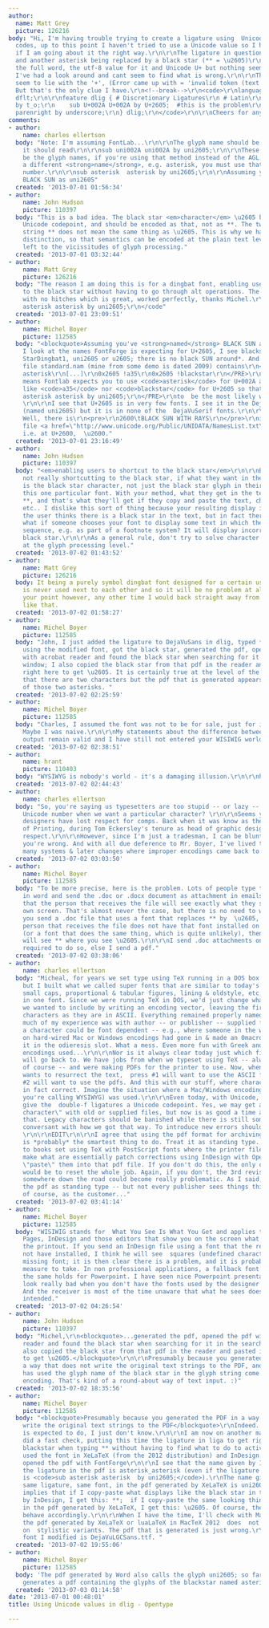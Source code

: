 ```yaml
---
author:
  name: Matt Grey
  picture: 126216
body: "Hi, I'm having trouble trying to create a ligature using  Unicode character
  codes, up to this point I haven't tried to use a Unicode value so I have no Idea
  if I am going about it the right way.\r\n\r\nThe ligature in question is an asterisk
  and another asterisk being replaced by a black star (** = \u2605)\r\n\r\nI've tried
  the full word, the utf-8 value for it and Unicode U+ but nothing seems to work.
  I've had a look around and cant seem to find what is wrong.\r\n\r\nThe problems
  seem to lie with the '+', (Error came up with = 'invalid token (text was \"+\")').
  But that's the only clue I have.\r\n<!--break-->\r\n<code>\r\nlanguagesystem latn
  dflt;\r\n\r\nfeature dlig { # Discretionary Ligatures\r\n # Latin\r\n    sub t o
  by t_o;\r\n    sub U+002A U+002A by U+2605;  #this is the problem\r\n    sub parenleft
  parenright by underscore;\r\n} dlig;\r\n</code>\r\n\r\nCheers for any help\r\n\r\nMatt"
comments:
- author:
    name: charles ellertson
  body: "Note: I'm assuming FontLab...\r\n\r\nThe glyph name should be uni####, so
    it should read\r\n\r\nsub uni002A uni002A by uni2605;\r\n\r\nThese should also
    be the glyph names, if you're using that method instead of the AGL. If you use
    a different <strong>name</strong>, e.g. asterisk, you must use that, not the unicode
    number.\r\n\r\nsub asterisk  asterisk by uni2605;\r\n\r\nAssuming you've <strong>named</strong>
    BLACK SUN as uni2605"
  created: '2013-07-01 01:56:34'
- author:
    name: John Hudson
    picture: 110397
  body: "This is a bad idea. The black star <em>character</em> \u2605 has it's own
    Unicode codepoint, and should be encoded as that, not as **. The two-character
    string ** does not mean the same thing as \u2605. This is why we have a character/glyph
    distinction, so that semantics can be encoded at the plain text level and not
    left to the vicissitudes of glyph processing."
  created: '2013-07-01 03:32:44'
- author:
    name: Matt Grey
    picture: 126216
  body: "The reason I am doing this is for a dingbat font, enabling users to shortcut
    to the black star without having to go through alt operations. The font compiled
    with no hitches which is great, worked perfectly, thanks Michel.\r\n<code>\r\nsub
    asterisk asterisk by uni2605;\r\n</code"
  created: '2013-07-01 23:09:51'
- author:
    name: Michel Boyer
    picture: 112585
  body: "<blockquote>Assuming you've <strong>named</strong> BLACK SUN as uni2605</blockquote>\r\nWhen
    I look at the names FontForge is expecting for U+2605, I see blackstar, a35, DD130,
    StarDingbat1, uni2605 or u2605; there is no black SUN around*. And the Fontlab
    file standard.nam (mine from some demo is dated 2009) contains\r\n<PRE>\r\n0x002A
    asterisk\r\n[...]\r\n0x2605 !a35\r\n0x2605 !blackstar\r\n</PRE>\r\nwhich, I guess,
    means Fontlab expects you to use <code>asterisk</code> for U+002A and does not
    like <code>a35</code> nor <code>blackstar</code> for U+2605 so that I would guess\r\n<PRE>\r\nsub
    asterisk asterisk by uni2605;\r\n</PRE>\r\nto  be the most likely working substitution.
    \r\n\r\nI see that U+2605 is in very few fonts. I see it in the DejaVuSans fonts
    (named uni2605) but it is in none of the  DejaVuSerif fonts.\r\n\r\n* [Added]
    Well, there is\r\n<pre>\r\n2600\tBLACK SUN WITH RAYS\r\n</pre>\r\nin the unicode
    file <a href=\"http://www.unicode.org/Public/UNIDATA/NamesList.txt\"><code>NamesList.txt</code></a>,
    i.e. at U+2600,  \u2600."
  created: '2013-07-01 23:16:49'
- author:
    name: John Hudson
    picture: 110397
  body: "<em>enabling users to shortcut to the black star</em>\r\n\r\nBut they're
    not really shortcutting to the black star, if what they want in their text string
    is the black star character, not just the black star glyph in their display with
    this one particular font. With your method, what they get in the text string is
    **, and that's what they'll get if they copy and paste the text, change the font,
    etc.. I dislike this sort of thing because your resulting display is misleading:
    the user thinks there is a black star in the text, but in fact there isn't. Also,
    what if someone chooses your font to display some text in which there is a double-asterisk
    sequence, e.g. as part of a footnote system? It will display incorrectly as a
    black star.\r\n\r\nAs a general rule, don't try to solve character input issues
    at the glyph processing level."
  created: '2013-07-02 01:43:52'
- author:
    name: Matt Grey
    picture: 126216
  body: It being a purely symbol dingbat font designed for a certain use, one symbol
    is never used next to each other and so it will be no problem at all. I do get
    your point however, any other time I would back straight away from doing anything
    like that.
  created: '2013-07-02 01:58:27'
- author:
    name: Michel Boyer
    picture: 112585
  body: "John, I just added the ligature to DejaVuSans in dlig, typed ** in TextEdit
    using the modified font, got the black star, generated the pdf, opened the pdf
    with acrobat reader and found the black star when searching for it in the search
    window; I also copied the black star from that pdf in the reader and pasted it
    right here to get \u2605. It is certainly true at the level of the input file
    that there are two characters but the pdf that is generated appears to know nothing
    of those two asterisks. "
  created: '2013-07-02 02:25:59'
- author:
    name: Michel Boyer
    picture: 112585
  body: "Charles, I assumed the font was not to be for sale, just for internal use.
    Maybe I was naive.\r\n\r\nMy statements about the difference between input and
    output remain valid and I have still not entered your WISIWIG world."
  created: '2013-07-02 02:38:51'
- author:
    name: hrant
    picture: 110403
  body: "WYSIWYG is nobody's world - it's a damaging illusion.\r\n\r\nhhp\r\n"
  created: '2013-07-02 02:44:43'
- author:
    name: charles ellertson
  body: "So, you're saying us typesetters are too stupid -- or lazy -- to enter a
    Unicode number when we want a particular character? \r\n\r\nSeems you young English
    designers have lost respect for comps. Back when it was know as the London College
    of Printing, during Tom Eckersley's tenure as head of graphic design, we got proper
    respect.\r\n\r\nHowever, since I'm just a tradesman, I can be blunt. John's right,
    you're wrong. And with all due deference to Mr. Boyer, I've lived through too
    many systems & later changes where improper encodings came back to cause trouble."
  created: '2013-07-02 03:03:50'
- author:
    name: Michel Boyer
    picture: 112585
  body: "To be more precise, here is the problem. Lots of people type their texts
    in word and send the .doc or .docx document as attachment in emails, assuming
    that the person that receives the file will see exactly what they see on their
    own screen. That's almost never the case, but there is no need to worsen the situation.\r\n\r\nIf
    you send a .doc file that uses a font that replaces ** by  \u2605, and if the
    person that receives the file does not have that font installed on his computer
    (or a font that does the same thing, which is quite unlikely), then that person
    will see ** where you see \u2605.\r\n\r\nI send .doc attachments only when I am
    required to do so, else I send a pdf."
  created: '2013-07-02 03:38:06'
- author:
    name: charles ellertson
  body: "Micheal, for years we set type using TeX running in a DOS box. This is pre-Unicode,
    but I built what we called super fonts that are similar to today's OpenType --
    small caps, proportional & tabular figures, lining & oldstyle, etc, etc., all
    in one font. Since we were running TeX in DOS, we'd just change whatever characters
    we wanted to include by writing an encoding vector, leaving the first 127 (named)
    characters as they are in ASCII. Everything remained properly named\r\n\r\nSo,
    much of my experience was with author -- or publisher -- supplied files where
    a character could be font dependent -- e.g., where someone in the world that relied
    on hard-wired Mac or Windows encodings had gone in & made an 0macron, but put
    it in the odieresis slot. What a mess. Even more fun with Greek and all the different
    encodings used...\r\n\r\nNor is it always clear today just which file someone
    will go back to. We have jobs from when we typeset using TeX -- always ASCII files,
    of course -- and were making PDFs for the printer to use. Now, when the publisher
    wants to resurrect the text,  press #1 will want to use the ASCII files, but press
    #2 will want to use the pdfs. And this with our stuff, where character names were
    in fact correct. Imagine the situation where a Mac/Windows encoding (I think what
    you're calling WYSIWYG) was used.\r\n\r\nEven today, with Unicode, I refuse to
    give the  double-f ligatures a Unicode codepoint. Yes, we may get a \"missing
    character\" with old or supplied files, but now is as good a time as any to fix
    that. Legacy characters should be banished while there is still someone around
    conversant with how we got that way. To introduce new errors should be a crime/misdemeanor.
    \r\n\r\nEDIT\r\n\r\nI agree that using the pdf format for archiving typeset material
    is *probably* the smartest thing to do. Treat it as standing type. We can go back
    to books set using TeX with PostScript fonts where the printer file was pfd, then
    make what are essentially patch corrections using InDesign with OpenType, and
    \"paste\" them into that pdf file. If you don't do this, the only other sane way
    would be to reset the whole job. Again, if you don't, the 3rd revised edition
    somewhere down the road could become really problematic. As I said, just treat
    the pdf as standing type -- but not every publisher sees things this way, and
    of course, as the customer..."
  created: '2013-07-02 03:41:14'
- author:
    name: Michel Boyer
    picture: 112585
  body: "WISIWIG stands for  What You See Is What You Get and applies to Word, TextEdit,
    Pages, InDesign and those editors that show you on the screen what you get on
    the printout. If you send an InDesign file using a font that the receiver does
    not have installed, I think he will see  squares (undefined characters) for the
    missing font; it is then clear there is a problem, and it is probably clear what
    measure to take. In non professional applications, a fallback font is used instead;
    the same holds for Powerpoint. I have seen nice Powerpoint presentations that
    look really bad when you don't have the fonts used by the designer to view them.\r\n\r\nAdded:
    And the receiver is most of the time unaware that what he sees does not look like
    intended."
  created: '2013-07-02 04:26:54'
- author:
    name: John Hudson
    picture: 110397
  body: "Michel,\r\n<blockquote>...generated the pdf, opened the pdf with acrobat
    reader and found the black star when searching for it in the search window; I
    also copied the black star from that pdf in the reader and pasted it right here
    to get \u2605.</blockquote>\r\n\r\nPresumably because you generated the PDF in
    a way that does not write the original text strings to the PDF, and hence Acrobat
    has used the glyph name of the black star in the glyph string come up with an
    encoding. That's kind of a round-about way of text input. :)"
  created: '2013-07-02 18:35:56'
- author:
    name: Michel Boyer
    picture: 112585
  body: "<blockquote>Presumably because you generated the PDF in a way that does not
    write the original text strings to the PDF</blockquote>\r\nIndeed. What the application
    is expected to do, I just don't know.\r\n\r\nI am now on another machine and I
    did a fast check, putting this time the ligature in liga to get right away the
    blackstar when typing ** without having to find what to do to activate dlig; I
    used the font in XeLaTeX (from the 2012 distribution) and InDesign CS3 and then
    opened the pdf with FontForge\r\n\r\nI see that the name given by InDesign to
    the ligature in the pdf is asterisk_asterisk (even if the ligature in the font
    is <code>sub asterisk asterisk  by uni2605;</code>).\r\nThe name given  to the
    same ligature, same font, in the pdf generated by XeLaTeX is uni2605\r\n\r\nThat
    implies that if I copy-paste what displays like the black star in the pdf generated
    by InDesign, I get this: **;  if I copy-paste the same looking thing appearing
    in the pdf generated by XeLaTeX, I get this: \u2605. Of course, the search will
    behave accordingly.\r\n\r\nWhen I have the time, I'll check with MacTeX 2013 because
    the pdf generated by XeLaTeX or luaLaTeX in MacTeX 2012  does  not allow searches
    on  stylistic variants. The pdf that is generated is just wrong.\r\n\r\nPS. The
    font I modified is DejaVuLGCSans.ttf. "
  created: '2013-07-02 19:55:06'
- author:
    name: Michel Boyer
    picture: 112585
  body: 'The pdf generated by Word also calls the glyph uni2605; so far, only InDesign
    generates a pdf containing the glyphs of the blackstar named asterisk_asterisk. '
  created: '2013-07-03 01:14:58'
date: '2013-07-01 00:48:01'
title: Using Unicode values in dlig - Opentype

---
```

